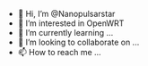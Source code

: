 - 👋 Hi, I’m @Nanopulsarstar
- 👀 I’m interested in OpenWRT
- 🌱 I’m currently learning ...
- 💞️ I’m looking to collaborate on ...
- 📫 How to reach me ...

<!---
Nanopulsarstar/Nanopulsarstar is a ✨ special ✨ repository because its `README.md` (this file) appears on your GitHub profile.
You can click the Preview link to take a look at your changes.
--->

